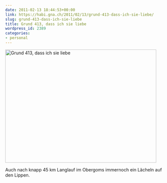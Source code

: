 ```yaml
---
date: 2011-02-13 18:44:53+00:00
link: https://habi.gna.ch/2011/02/13/grund-413-dass-ich-sie-liebe/
slug: grund-413-dass-ich-sie-liebe
title: Grund 413, dass ich sie liebe
wordpress_id: 2389
categories:
- personal
---
```


<a data-flickr-embed="true" href="https://www.flickr.com/photos/habi/5441961719" title="Grund 413, dass ich sie liebe"><img src="https://live.staticflickr.com/5260/5441961719_2640d04209.jpg" alt="Grund 413, dass ich sie liebe" width="480" height="360"></a><script async="" src="//embedr.flickr.com/assets/client-code.js" charset="utf-8"></script>

Auch nach knapp 45 km Langlauf im Obergoms immernoch ein Lächeln auf den Lippen.
